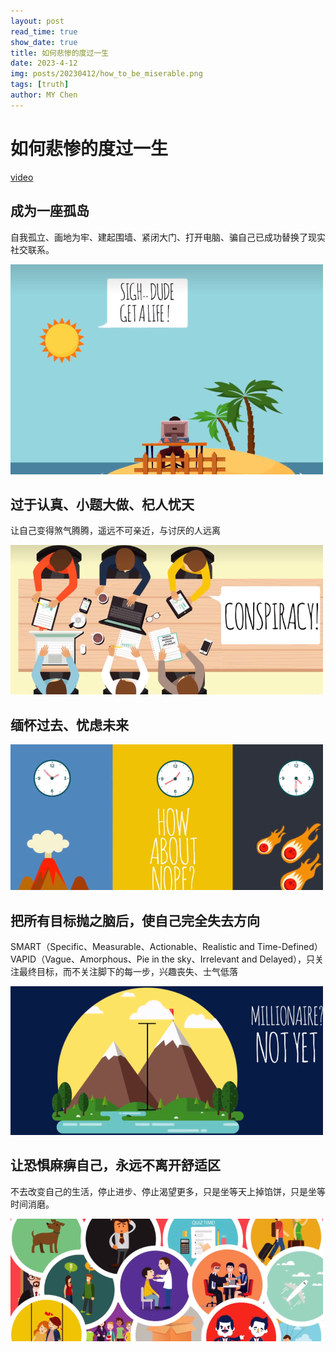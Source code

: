 ```yaml
---
layout: post
read_time: true
show_date: true
title: 如何悲惨的度过一生
date: 2023-4-12
img: posts/20230412/how_to_be_miserable.png
tags: [truth]
author: MY Chen
---
```


# 如何悲惨的度过一生

[video](https://www.bilibili.com/video/BV17P4y127ub/?is_story_h5=false&p=1&share_from=ugc&share_medium=android&share_plat=android&share_session_id=7c95183a-8058-4728-b2cd-bc82f416b3e1&share_source=WEIXIN&share_tag=s_i&timestamp=1670312510&unique_k=GN0LAJQ&vd_source=0b745a043df03b2811f9309ce3aaad13)

## 成为一座孤岛

自我孤立、画地为牢、建起围墙、紧闭大门、打开电脑、骗自己已成功替换了现实社交联系。

![](../assets/img/posts/20230412/island.png)

## 过于认真、小题大做、杞人忧天

让自己变得煞气腾腾，遥远不可亲近，与讨厌的人远离

![](../assets/img/posts/20230412/seriously.png)

## 缅怀过去、忧虑未来

![](../assets/img/posts/20230412/past_present_future.png)

## 把所有目标抛之脑后，使自己完全失去方向

SMART（Specific、Measurable、Actionable、Realistic and Time-Defined）VAPID（Vague、Amorphous、Pie in the sky、Irrelevant and Delayed），只关注最终目标，而不关注脚下的每一步，兴趣丧失、士气低落

![](../assets/img/posts/20230412/goal.png)

## 让恐惧麻痹自己，永远不离开舒适区

不去改变自己的生活，停止进步、停止渴望更多，只是坐等天上掉馅饼，只是坐等时间消磨。

![](../assets/img/posts/20230412/scared.png)